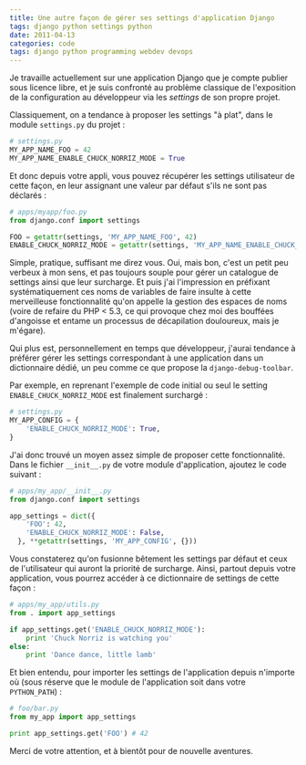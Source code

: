 ```yaml
---
title: Une autre façon de gérer ses settings d'application Django
tags: django python settings python
date: 2011-04-13
categories: code
tags: django python programming webdev devops
---
```


Je travaille actuellement sur une application Django que je compte publier sous licence libre, et je suis confronté au problème classique de l'exposition de la configuration au développeur via les *settings* de son propre projet.

Classiquement, on a tendance à proposer les settings "à plat", dans le module `settings.py` du projet&nbsp;:

```python
# settings.py
MY_APP_NAME_FOO = 42
MY_APP_NAME_ENABLE_CHUCK_NORRIZ_MODE = True
```

Et donc depuis votre appli, vous pouvez récupérer les settings utilisateur de cette façon, en leur assignant une valeur par défaut s'ils ne sont pas déclarés&nbsp;:

```python
# apps/myapp/foo.py
from django.conf import settings

FOO = getattr(settings, 'MY_APP_NAME_FOO', 42)
ENABLE_CHUCK_NORRIZ_MODE = getattr(settings, 'MY_APP_NAME_ENABLE_CHUCK_NORRIZ_MODE', False)
```

Simple, pratique, suffisant me direz vous. Oui, mais bon, c'est un petit peu verbeux à mon sens, et pas toujours souple pour gérer un catalogue de settings ainsi que leur surcharge. Et puis j'ai l'impression en préfixant systématiquement ces noms de variables de faire insulte à cette merveilleuse fonctionnalité qu'on appelle la gestion des espaces de noms (voire de refaire du PHP < 5.3, ce qui provoque chez moi des bouffées d'angoisse et entame un processus de décapilation douloureux, mais je m'égare).

Qui plus est, personnellement en temps que développeur, j'aurai tendance à préférer gérer les settings correspondant à une application dans un dictionnaire dédié, un peu comme ce que propose la `django-debug-toolbar`.

Par exemple, en reprenant l'exemple de code initial ou seul le setting `ENABLE_CHUCK_NORRIZ_MODE` est finalement surchargé&nbsp;:

```python
# settings.py
MY_APP_CONFIG = {
    'ENABLE_CHUCK_NORRIZ_MODE': True,
}
```

J'ai donc trouvé un moyen assez simple de proposer cette fonctionnalité. Dans le fichier `__init__.py` de votre module d'application, ajoutez le code suivant&nbsp;:

```python
# apps/my_app/__init__.py
from django.conf import settings

app_settings = dict({
    'FOO': 42,
    'ENABLE_CHUCK_NORRIZ_MODE': False,
  }, **getattr(settings, 'MY_APP_CONFIG', {}))
```

Vous constaterez qu'on fusionne bêtement les settings par défaut et ceux de l'utilisateur qui auront la priorité de surcharge. Ainsi, partout depuis votre application, vous pourrez accéder à ce dictionnaire de settings de cette façon&nbsp;:

```python
# apps/my_app/utils.py
from . import app_settings

if app_settings.get('ENABLE_CHUCK_NORRIZ_MODE'):
    print 'Chuck Norriz is watching you'
else:
    print 'Dance dance, little lamb'
```

Et bien entendu, pour importer les settings de l'application depuis n'importe où (sous réserve que le module de l'application soit dans votre `PYTHON_PATH`)&nbsp;:

```python
# foo/bar.py
from my_app import app_settings

print app_settings.get('FOO') # 42
```

Merci de votre attention, et à bientôt pour de nouvelle aventures.
